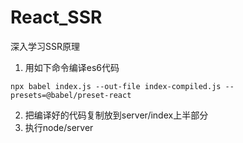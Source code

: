 # React_SSR
深入学习SSR原理

1. 用如下命令编译es6代码
```
npx babel index.js --out-file index-compiled.js --presets=@babel/preset-react
```
2. 把编译好的代码复制放到server/index上半部分
3. 执行node/server